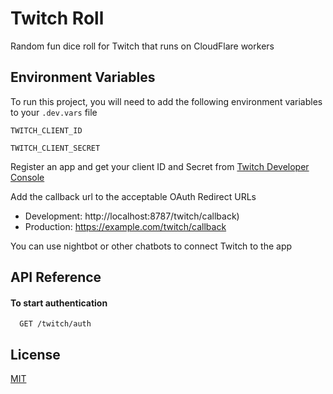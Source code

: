
# Twitch Roll

Random fun dice roll for Twitch that runs on CloudFlare workers
## Environment Variables

To run this project, you will need to add the following environment variables to your `.dev.vars` file

`TWITCH_CLIENT_ID`

`TWITCH_CLIENT_SECRET`

Register an app and get your client ID and Secret from [Twitch Developer Console](https://dev.twitch.tv/console)

Add the callback url to the acceptable OAuth Redirect URLs 
- Development: http://localhost:8787/twitch/callback)
- Production: https://example.com/twitch/callback

You can use nightbot or other chatbots to connect Twitch to the app
## API Reference

#### To start authentication

```http
  GET /twitch/auth
```

## License

[MIT](https://choosealicense.com/licenses/mit/)

